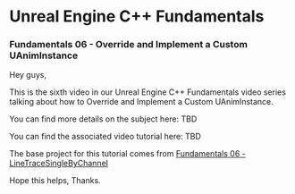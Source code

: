 # Unreal Engine C++ Fundamentals
### Fundamentals 06 - Override and Implement a Custom UAnimInstance

Hey guys,

This is the sixth video in our Unreal Engine C++ Fundamentals video series talking about how to Override and Implement a Custom UAnimInstance.

You can find more details on the subject here: TBD

You can find the associated video tutorial here: TBD


The base project for this tutorial comes from [Fundamentals 06 - LineTraceSingleByChannel](https://github.com/jollymonsterstudio/Unreal-Engine-Fundamentals/tree/master/UE4Fundamentals05)

Hope this helps, Thanks.
